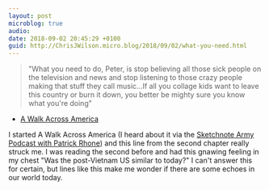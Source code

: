 ```yaml
---
layout: post
microblog: true
audio: 
date: 2018-09-02 20:45:29 +0100
guid: http://ChrisJWilson.micro.blog/2018/09/02/what-you-need.html
---
```

> "What you need to do, Peter, is stop believing all those sick people on the television and news and stop listening to those crazy people making that stuff they call music...If all you collage kids want to leave this country or burn it down, you better be mighty sure you know what you're doing" 

- [A Walk Across America](http://www.amazon.com/dp/006095955X/?tag=minima0e-20) 

I started A Walk Across America (I heard about it via the [Sketchnote Army Podcast with Patrick Rhone](https://sketchnotearmy.com/blog/2018/8/27/sketchnote-army-podcast-season-05-episode-08-patrick-rhone)) and this line from the second chapter really struck me. I was reading the second before and had this gnawing feeling in my chest "Was the post-Vietnam US similar to today?" I can't answer this for certain, but lines like this make me wonder if there are some echoes in our world today. 
